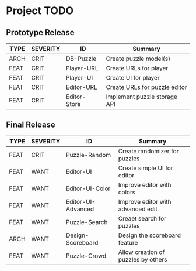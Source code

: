 Project TODO
============

Prototype Release
-----------------

TYPE | SEVERITY | ID | Summary
------|----|----|----
ARCH | CRIT | DB-Puzzle | Create puzzle model(s)
FEAT | CRIT | Player-URL | Create URLs for player
FEAT | CRIT | Player-UI | Create UI for player
FEAT | CRIT | Editor-URL | Create URLs for puzzle editor
FEAT | CRIT | Editor-Store | Implement puzzle storage API

Final Release
-------------

TYPE | SEVERITY | ID | Summary
------|----|----|----
FEAT | CRIT | Puzzle-Random | Create randomizer for puzzles
FEAT | WANT | Editor-UI | Create simple UI for editor
FEAT | WANT | Editor-UI-Color | Improve editor with colors
FEAT | WANT | Editor-UI-Advanced | Improve editor with advanced edit
FEAT | WANT | Puzzle-Search | Creaet search for puzzles
ARCH | WANT | Design-Scoreboard | Design the scoreboard feature
FEAT | WANT | Puzzle-Crowd | Allow creation of puzzles by others

